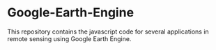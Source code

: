 # Google-Earth-Engine
This repository contains the javascript code for several applications in remote sensing using Google Earth Engine.
